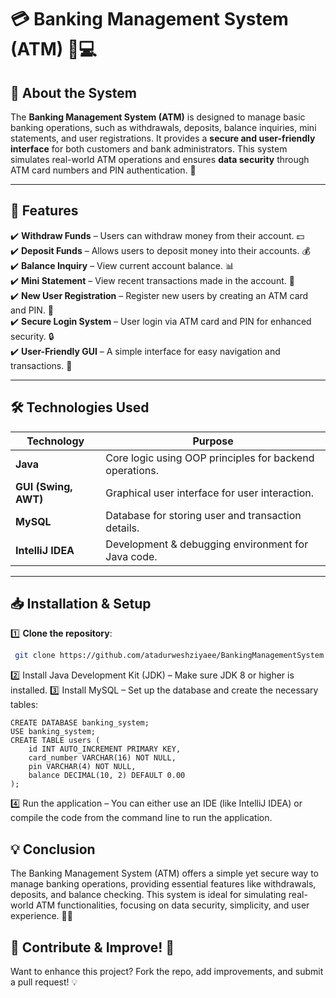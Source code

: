 # 💳 Banking Management System (ATM) 🏦💻

## 📌 About the System
The **Banking Management System (ATM)** is designed to manage basic banking operations, such as withdrawals, deposits, balance inquiries, mini statements, and user registrations. It provides a **secure and user-friendly interface** for both customers and bank administrators. This system simulates real-world ATM operations and ensures **data security** through ATM card numbers and PIN authentication. 🔐

---

## 🚀 Features
✔️ **Withdraw Funds** – Users can withdraw money from their account. 💵  
✔️ **Deposit Funds** – Allows users to deposit money into their accounts. 💰  
✔️ **Balance Inquiry** – View current account balance. 📊  
✔️ **Mini Statement** – View recent transactions made in the account. 📃  
✔️ **New User Registration** – Register new users by creating an ATM card and PIN. 📝  
✔️ **Secure Login System** – User login via ATM card and PIN for enhanced security. 🔒  
✔️ **User-Friendly GUI** – A simple interface for easy navigation and transactions. 🎨

---

## 🛠️ Technologies Used

| Technology | Purpose |
|------------|---------|
| **Java** | Core logic using OOP principles for backend operations. |
| **GUI (Swing, AWT)** | Graphical user interface for user interaction. |
| **MySQL** | Database for storing user and transaction details. |
| **IntelliJ IDEA** | Development & debugging environment for Java code. |

---

## 📥 Installation & Setup
1️⃣ **Clone the repository**:
```bash
 git clone https://github.com/atadurweshziyaee/BankingManagementSystem.git
```
2️⃣ Install Java Development Kit (JDK) – Make sure JDK 8 or higher is installed.
3️⃣ Install MySQL – Set up the database and create the necessary tables:
```
CREATE DATABASE banking_system;
USE banking_system;
CREATE TABLE users (
    id INT AUTO_INCREMENT PRIMARY KEY,
    card_number VARCHAR(16) NOT NULL,
    pin VARCHAR(4) NOT NULL,
    balance DECIMAL(10, 2) DEFAULT 0.00
);
```
4️⃣ Run the application – You can either use an IDE (like IntelliJ IDEA) or compile the code from the command line to run the application.

## 💡 Conclusion
The Banking Management System (ATM) offers a simple yet secure way to manage banking operations, providing essential features like withdrawals, deposits, and balance checking. This system is ideal for simulating real-world ATM functionalities, focusing on data security, simplicity, and user experience. 🏦✨

## 🤝 Contribute & Improve! 🚀
Want to enhance this project? Fork the repo, add improvements, and submit a pull request! 💡
